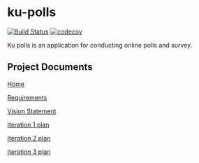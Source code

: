 # ku-polls

[![Build Status](https://app.travis-ci.com/PanitanPlengkham/ku-polls.svg?branch=master)](https://app.travis-ci.com/PanitanPlengkham/ku-polls.svg?branch=master)
[![codecov](https://codecov.io/gh/PanitanPlengkham/ku-polls/branch/master/graph/badge.svg?token=6SfUCQyoM7)](https://codecov.io/gh/PanitanPlengkham/ku-polls)


Ku polls is an application for conducting online polls and survey.

## Project Documents

[Home](https://github.com/PanitanPlengkham/ku-polls/wiki)

[Requirements](https://github.com/PanitanPlengkham/ku-polls/wiki/Requirements)

[Vision Statement](https://github.com/PanitanPlengkham/ku-polls/wiki/Vision-Statement)

[Iteration 1 plan](https://github.com/PanitanPlengkham/ku-polls/wiki/Iteration-1-plan)

[Iteration 2 plan](https://github.com/PanitanPlengkham/ku-polls/wiki/Iteration-2-plan)

[Iteration 3 plan](https://github.com/PanitanPlengkham/ku-polls/wiki/Iteration-3-plan)